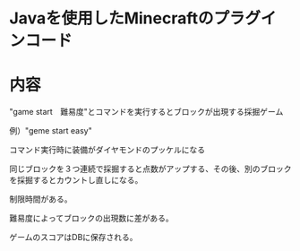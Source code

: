 # Javaを使用したMinecraftのプラグインコード

# 内容
"game start　難易度"とコマンドを実行するとブロックが出現する採掘ゲーム　　

例）"geme start easy"

コマンド実行時に装備がダイヤモンドのプッケルになる

同じブロックを３つ連続で採掘すると点数がアップする、その後、別のブロックを採掘するとカウントし直しになる。

制限時間がある。

難易度によってブロックの出現数に差がある。

ゲームのスコアはDBに保存される。

